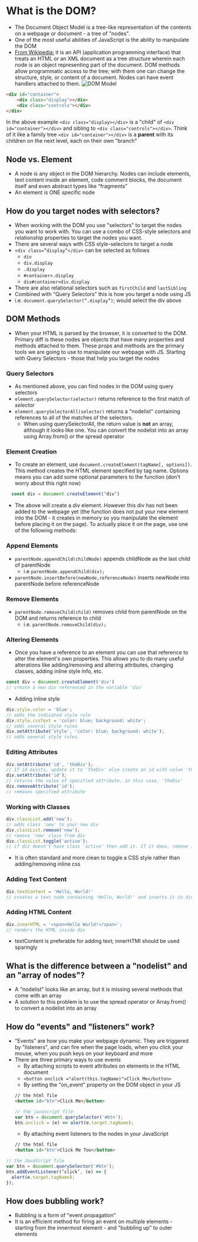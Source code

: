 # What is the DOM?
- The Document Object Model is a tree-like representation of the contents on a webpage or document - a tree of "nodes".
- One of the most useful abilities of JavaScript is the ability to manipulate the DOM
- [From Wikipedia:](https://en.wikipedia.org/wiki/Document_Object_Model) it is an API (application programming interface) that treats an HTML or an XML document as a tree structure wherein each node is an object representing part of the document. DOM methods allow programmatic access to the tree; with them one can change the structure, style, or content of a document. Nodes can have event handlers attached to them. 
![DOM Model](https://www.w3schools.com/js/pic_htmltree.gif "DOM Model")

``` html
<div id="container">
    <div class="display"></div>
    <div class="controls"></div>
</div>
```
In the above example `<div class="display></div>` is a "child" of `<div id="container"></div>` and sibling to `<div class="controls"></div>`. Think of it like a family tree `<div id="container"></div>` is a **parent** with its children on the next level, each on their own "branch"


## Node vs. Element
- A node is any object in the DOM hierarchy. Nodes can include elements, text content inside an element, code comment blocks, the document itself and even abstract types like “fragments”
- An element is ONE specific node

## How do you target nodes with selectors?
- When working with the DOM you use "selectors" to target the nodes you want to work with. You can use a combo of CSS-style selectors and relationship properties to target the nodes you want.
- There are several ways with CSS style-selectors to target a node
- `<div class=”display”</div>` can be selected as follows
  * `div `
  * `div.display`
  * `.display`
  * `#container>.display`
  * `div#container>div.display`
- There are also relational selectors such as `firstChild` and `lastSibling`
- Combined with “Query Selectors” this is how you target a node using JS
- i.e. `document.querySelector(“.display”)`; would select the div above

## DOM Methods
- When your HTML is parsed by the browser, it is converted to the DOM. Primary diff is these nodes are objects that have many properties and methods attached to them. These props and methods are the primary tools we are going to use to manipulate our webpage with JS. Starting with Query Selectors - those that help you target the nodes

### Query Selectors
- As mentioned above, you can find nodes in the DOM using query selectors
- `element.querySelector(selector)` returns reference to the first match of *selector*
- `element.querySelectorAll(selector)` returns a "nodelist" containing references to all of the matches of the selectors.
  * When using querySelectorAll, the return value is **not** an array, although it looks like one. You can convert the nodelist into an array using Array.from() or the spread operator

### Element Creation 
- To create an element, use `document.createElement(tagName[, options])`. This method creates the HTML element specified by tag name. Options means you can add some optional parameters to the function (don't worry about this right now)
```javascript
  const div = document.createElement(‘div’)
  ```
- The above will create a div element. However this div has not been added to the webpage yet (the function does not put your new element into the DOM - it creates in memory so you manipulate the element before placing it on the page). To actually place it on the page, use one of the following methods:

### Append Elements
- `parentNode.appendChild(childNode)` appends childNode as the last child of parentNode
  * i.e `parentNode.appendChild(div);`
- `parentNode.insertBefore(newNode,referenceNode)` inserts newNode into parentNode before referenceNode

### Remove Elements
- `parentNode.removeChild(child)` removes child from parentNode on the DOM and returns reference to child
  * i.e. `parentNode.removeChild(div);`

### Altering Elements
- Once you have a reference to an element you can use that reference to alter the element's own properties. This allows you to do many useful alterations like adding/removing and altering attributes, changing classes, adding inline style info, etc.
``` javascript
const div = document.createElement('div')
// create a new div referenced in the variable 'div'
```
- Adding inline style
``` javascript
div.style.color = 'blue';
// adds the indicated style rule
div.style.cssText = 'color: blue; background: white';
// adds several style rules
div.setAttribute('style', 'color: blue; background: white');
// adds several style rules
```

### Editing Attributes
``` javascript
div.setAttribute('id', 'theDiv');
// If id exists, update it to 'theDiv' else create an id with value 'theDiv'
div.setAttribute('id');
// returns the value of specified attribute, in this case, 'theDiv'
div.removeAttribute('id');
// removes specified attribute
```
### Working with Classes
``` javascript
div.classList.add('new');
// adds class 'new' to your new div
div.classList.remove('new');
// remove 'new' class from div
div.classList.toggle('active');
// if div doesn't have class 'active' then add it. If it does, remove it
```
- It is often standard and more clean to toggle a CSS style rather than adding/removing inline css

### Adding Text Content
``` javascript
div.textContent = 'Hello, World!'
// creates a text node containing 'Hello, World!' and inserts it in div
```

### Adding HTML Content
``` javascript
div.innerHTML = '<span>Hello World!</span>';
// renders the HTML inside div
```
- textContent is preferable for adding text; innerHTMl should be used sparingly

## What is the difference between a "nodelist" and an "array of nodes"?
- A "nodelist" looks like an array, but it is missing several methods that come with an array
- A solution to this problem is to use the spread operator or Array.from() to convert a nodelist into an array

## How do "events" and "listeners" work?
- "Events" are how you make your webpage dynamic. They are triggered by "listeners", and can fire when the page loads, when you click your mouse, when you push keys on your keyboard and more
- There are three primary ways to use events
  * By attaching scripts to event attributes on elements in the HTML document
  * `<button onclick ="alert(this.tagName)">Click Me</button>`
  * By setting the "on_event" property on the DOM object in your JS
  ```html
  // the html file
  <button id="btn">Click Me</button>
  ```
  ``` javascript
  // the javascript file
  var btn = document.querySelector('#btn');
  btn.onclick = (e) => alert(e.target.tagName);
  ```
  * By attaching event listeners to the nodes in your JavaScript
  ``` html
  // the html file
  <button id="btn">Click Me Too</button>
  ```

``` javascript
// the JavaScript file
var btn = document.querySelector('#btn');
btn.addEventListener(‘click’, (e) => {
  alert(e.target.tagName);
});
```
## How does bubbling work?
- Bubbling is a form of "event propagation"
- It is an efficient method for firing an event on multiple elements - starting from the innermost element - and "bubbling up" to outer elements